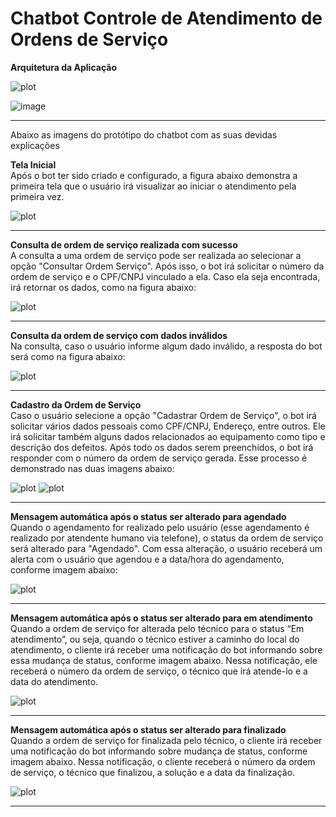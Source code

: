 # Chatbot Controle de Atendimento de Ordens de Serviço

**Arquitetura da Aplicação**

![plot](https://raw.githubusercontent.com/wilermoraes/chatbot/master/Arquitetura.jpg)




![image](https://github.com/wilermoraes/chatbot/blob/master/9%20-%20Arquitetura%20Chatbot.png?raw=true)


---

Abaixo as imagens do protótipo do chatbot com as suas devidas explicações

**Tela Inicial**  
Após o bot ter sido criado e configurado, a figura abaixo demonstra a primeira tela que o usuário irá visualizar ao iniciar o atendimento pela primeira vez.

![plot](https://raw.githubusercontent.com/wilermoraes/chatbot/master/1%20-%20Tela%20Inicial.png)

---

**Consulta de ordem de serviço realizada com sucesso**  
A consulta a uma ordem de serviço pode ser realizada ao selecionar a opção "Consultar Ordem Serviço". Após isso, o bot irá solicitar o número da ordem de serviço e o CPF/CNPJ vinculado a ela. Caso ela seja encontrada, irá retornar os dados, como na figura abaixo:

![plot](https://github.com/wilermoraes/chatbot/blob/master/2%20-%20Tela%20de%20Consulta%20Bem%20Sucedida.png?raw=true)

---

**Consulta da ordem de serviço com dados inválidos**  
Na consulta, caso o usuário informe algum dado inválido, a resposta do bot será como na figura abaixo:

![plot](https://github.com/wilermoraes/chatbot/blob/master/3%20-%20Tela%20Consulta%20Sem%20Dados.png?raw=true)

---

**Cadastro da Ordem de Serviço**  
Caso o usuário selecione a opção "Cadastrar Ordem de Serviço", o bot irá solicitar vários dados pessoais como CPF/CNPJ, Endereço, entre outros. Ele irá solicitar também alguns dados relacionados ao equipamento como tipo e descrição dos defeitos. Após todo os dados serem preenchidos, o bot irá responder com o número da ordem de serviço gerada. Esse processo é demonstrado nas duas imagens abaixo:

![plot](https://github.com/wilermoraes/chatbot/blob/master/4%20-%20Tela%20Cadastro%201.png?raw=true)
![plot](https://github.com/wilermoraes/chatbot/blob/master/5%20-%20Tela%20Cadastro%202.png?raw=true)

---

**Mensagem automática após o status ser alterado para agendado**  
Quando o agendamento for realizado pelo usuário (esse agendamento é realizado por atendente humano via telefone), o status da ordem de serviço será alterado para "Agendado". Com essa alteração, o usuário receberá um alerta com o usuário que agendou e a data/hora do agendamento, conforme imagem abaixo:

![plot](https://github.com/wilermoraes/chatbot/blob/master/6%20-%20Retorno%20status%20Agendado.png?raw=true)

---

**Mensagem automática após o status ser alterado para em atendimento**  
Quando a ordem de serviço for alterada pelo técnico para o status “Em atendimento”, ou seja, quando o técnico estiver a caminho do local do atendimento, o cliente irá receber uma notificação do bot informando sobre essa mudança de status, conforme imagem abaixo. Nessa notificação, ele receberá o número da ordem de serviço, o técnico que irá atende-lo e a data do atendimento.

![plot](https://github.com/wilermoraes/chatbot/blob/master/7-%20Retorno%20Status%20Em%20Atendimento.png?raw=true)

---

**Mensagem automática após o status ser alterado para finalizado**  
Quando a ordem de serviço for finalizada pelo técnico, o cliente irá receber uma notificação do bot informando sobre mudança de status, conforme imagem abaixo. Nessa notificação, o cliente receberá o número da ordem de serviço, o técnico que finalizou, a solução e a data da finalização.

![plot](https://github.com/wilermoraes/chatbot/blob/master/8-%20OS%20Finalizada.png?raw=true)

---
